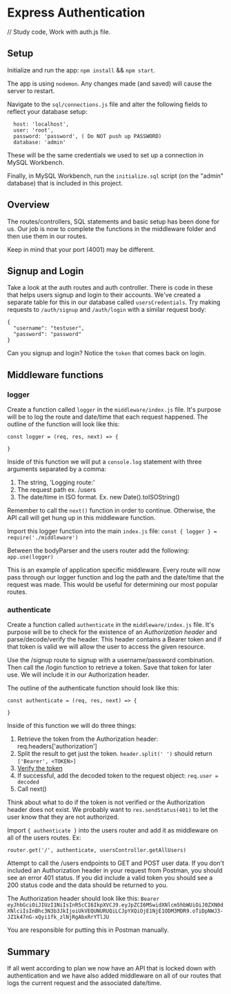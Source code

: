 # Express Authentication
// Study code, Work with auth.js file. 


## Setup

Initialize and run the app: `npm install` && `npm start`.

The app is using `nodemon`. Any changes made (and saved) will cause the server to restart.

Navigate to the `sql/connections.js` file and alter the following fields to reflect your database setup:

```
  host: 'localhost',
  user: 'root',
  password: 'password', ( Do NOT push up PASSWORD)
  database: 'admin'
```



These will be the same credentials we used to set up a connection in MySQL Workbench.

Finally, in MySQL Workbench, run the `initialize.sql` script (on the "admin" database) that is included in this project.

## Overview

The routes/controllers, SQL statements and basic setup has been done for us. Our job is now to complete the functions in the middleware folder and then use them in our routes. 

Keep in mind that your port (4001) may be different.

## Signup and Login

Take a look at the auth routes and auth controller. There is code in these that helps users signup and login to their accounts. We've created a separate table for this in our database called `usersCredentials`. Try making requests to `/auth/signup` and `/auth/login` with a similar request body:

```
{
  "username": "testuser",
  "password": "password"
}
```

Can you signup and login? Notice the `token` that comes back on login.

## Middleware functions

### logger

Create a function called `logger` in the `middleware/index.js` file. It's purpose will be to log the route and date/time that each request happened. The outline of the function will look like this:

```
const logger = (req, res, next) => {

}
```

Inside of this function we will put a `console.log` statement with three arguments separated by a comma:

1. The string, 'Logging route:'
2. The request path ex. /users
3. The date/time in ISO format. Ex. new Date().toISOString()

Remember to call the `next()` function in order to continue. Otherwise, the API call will get hung up in this middleware function.

Import this logger function into the main `index.js` file: `const { logger } = require('./middleware')`

Between the bodyParser and the users router add the following: `app.use(logger)`

This is an example of application specific middleware. Every route will now pass through our logger function and log the path and the date/time that the request was made. This would be useful for determining our most popular routes.


### authenticate

Create a function called `authenticate` in the `middleware/index.js` file. It's purpose will be to check for the existence of an _Authorization header_ and parse/decode/verify the header. This header contains a Bearer token and if that token is valid we will allow the user to access the given resource.

Use the /signup route to signup with a username/password combination. Then call the /login function to retrieve a token. Save that token for later use. We will include it in our Authorization header. 

The outline of the authenticate function should look like this:
```
const authenticate = (req, res, next) => {

}
```

Inside of this function we will do three things:

1. Retrieve the token from the Authorization header: req.headers['authorization']
2. Split the result to get just the token. `header.split(' ')` should return `['Bearer', <TOKEN>]`
3. [Verify the token](https://www.npmjs.com/package/jsonwebtoken#jwtverifytoken-secretorpublickey-options-callback)
4. If successful, add the decoded token to the request object: `req.user = decoded`
5. Call next()

Think about what to do if the token is not verified or the Authorization header does not exist. We probably want to `res.sendStatus(401)` to let the user know that they are not authorized. 

Import `{ authenticate }` into the users router and add it as middleware on all of the users routes. Ex:

`router.get('/', authenticate, usersController.getAllUsers)`

Attempt to call the /users endpoints to GET and POST user data. If you don't included an Authorization header in your request from Postman, you should see an error 401 status. If you did include a valid token you should see a 200 status code and the data should be returned to you.

The Authorization header should look like this: `Bearer eyJhbGciOiJIUzI1NiIsInR5cCI6IkpXVCJ9.eyJpZCI6MSwidXNlcm5hbWUiOiJ0ZXN0dXNlciIsInBhc3N3b3JkIjoiUkVEQUNURUQiLCJpYXQiOjE1NjE1ODM3MDR9.oTiDpNWJ3-JZ1k47nG-xQyi1fk_zlNjRgAbxRrYTlJU`

You are responsible for putting this in Postman manually. 

## Summary

If all went according to plan we now have an API that is locked down with authentication and we have also added middleware on all of our routes that logs the current request and the associated date/time.